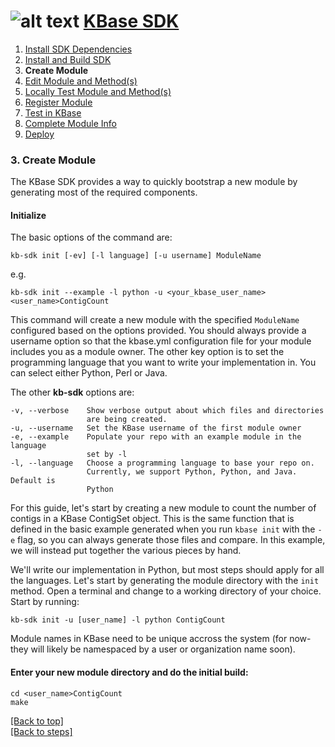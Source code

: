 # <A NAME="top"></A>![alt text](https://avatars2.githubusercontent.com/u/1263946?v=3&s=84 "KBase") [KBase SDK](../README.md)

1. [Install SDK Dependencies](kb_sdk_dependencies.md)
2. [Install and Build SDK](kb_sdk_install_and_build.md)
3. **Create Module**
4. [Edit Module and Method(s)](kb_sdk_edit_module.md)
5. [Locally Test Module and Method(s)](kb_sdk_local_test_module.md)
6. [Register Module](kb_sdk_register_module.md)
7. [Test in KBase](kb_sdk_test_in_kbase.md)
8. [Complete Module Info](kb_sdk_complete_module_info.md)
9. [Deploy](kb_sdk_deploy.md)


### 3. Create Module

The KBase SDK provides a way to quickly bootstrap a new module by generating most of the required components.

#### Initialize

The basic options of the command are:

    kb-sdk init [-ev] [-l language] [-u username] ModuleName

e.g.

    kb-sdk init --example -l python -u <your_kbase_user_name> <user_name>ContigCount

This command will create a new module with the specified `ModuleName` configured based on the options provided.  You should always provide a username option so that the kbase.yml configuration file for your module includes you as a module owner.  The other key option is to set the programming language that you want to write your implementation in.  You can select either Python, Perl or Java.

The other **kb-sdk** options are:

    -v, --verbose    Show verbose output about which files and directories
                     are being created.
    -u, --username   Set the KBase username of the first module owner
    -e, --example    Populate your repo with an example module in the language
                     set by -l
    -l, --language   Choose a programming language to base your repo on.
                     Currently, we support Python, Python, and Java. Default is
                     Python

For this guide, let's start by creating a new module to count the number of contigs in a KBase ContigSet object.  This is the same function that is defined in the basic example generated when you run `kbase init` with the `-e` flag, so you can always generate those files and compare.  In this example, we will instead put together the various pieces by hand.

We'll write our implementation in Python, but most steps should apply for all the languages.  Let's start by generating the module directory with the `init` method.  Open a terminal and change to a working directory of your choice.  Start by running:

    kb-sdk init -u [user_name] -l python ContigCount

Module names in KBase need to be unique accross the system (for now- they will likely be namespaced by a user or organization name soon).

#### Enter your new module directory and do the initial build:

    cd <user_name>ContigCount
    make
    
    
[\[Back to top\]](#top)<br>
[\[Back to steps\]](#../README.md#steps)

